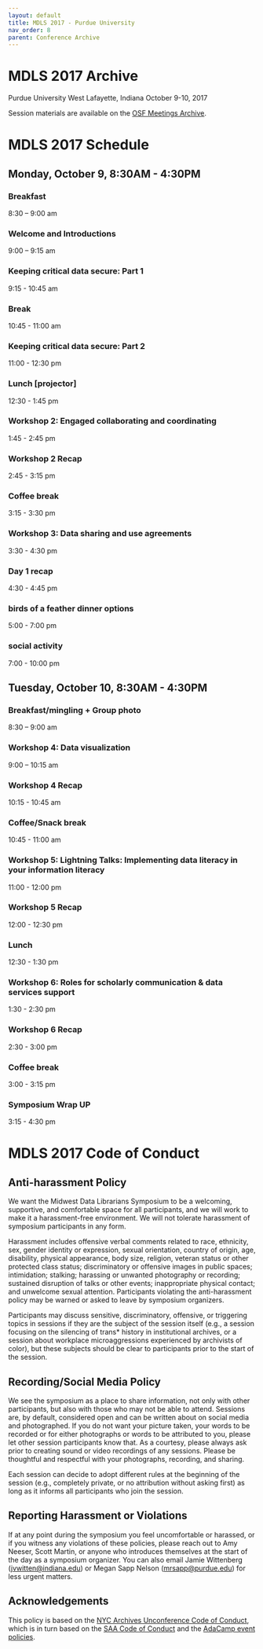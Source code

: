 ```yaml
---
layout: default
title: MDLS 2017 - Purdue University
nav_order: 8
parent: Conference Archive
---
```

# MDLS 2017 Archive
Purdue University 
West Lafayette, Indiana
October 9-10, 2017

Session materials are available on the [OSF Meetings Archive](https://osf.io/meetings/mdls2017).

# MDLS 2017 Schedule

## Monday, October 9, 8:30AM - 4:30PM

### Breakfast
8:30 – 9:00 am 

### Welcome and Introductions
9:00 – 9:15 am

### Keeping critical data secure: Part 1
9:15 - 10:45 am

### Break
10:45 - 11:00 am

### Keeping critical data secure: Part 2
11:00 - 12:30 pm

### Lunch [projector]
12:30 - 1:45 pm


### Workshop 2: Engaged collaborating and coordinating
1:45 - 2:45 pm

### Workshop 2 Recap
2:45 - 3:15 pm

### Coffee break
3:15 - 3:30 pm

### Workshop 3: Data sharing and use agreements
3:30 - 4:30 pm

### Day 1 recap
4:30 - 4:45 pm

### birds of a feather dinner options
5:00 - 7:00 pm

### social activity
7:00 - 10:00 pm

## Tuesday, October 10, 8:30AM - 4:30PM

### Breakfast/mingling + Group photo
8:30 – 9:00 am 

### Workshop 4: Data visualization
9:00 – 10:15 am

### Workshop 4 Recap
10:15 - 10:45 am

### Coffee/Snack break
10:45 - 11:00 am

### Workshop 5: Lightning Talks: Implementing data literacy in your information literacy
11:00 - 12:00 pm

### Workshop 5 Recap
12:00 - 12:30 pm

### Lunch
12:30 - 1:30 pm

### Workshop 6: Roles for scholarly communication & data services support
1:30 - 2:30 pm

### Workshop 6 Recap
2:30 - 3:00 pm

### Coffee break
3:00 - 3:15 pm

### Symposium Wrap UP
3:15 - 4:30 pm

# MDLS 2017 Code of Conduct

## Anti-harassment Policy
We want the Midwest Data Librarians Symposium to be a welcoming, supportive, and comfortable space for all participants, and we will work to make it a harassment-free environment. We will not tolerate harassment of symposium participants in any form.

Harassment includes offensive verbal comments related to race, ethnicity, sex, gender identity or expression, sexual orientation, country of origin, age, disability, physical appearance, body size, religion, veteran status or other protected class status; discriminatory or offensive images in public spaces; intimidation; stalking; harassing or unwanted photography or recording; sustained disruption of talks or other events; inappropriate physical contact; and unwelcome sexual attention. Participants violating the anti-harassment policy may be warned or asked to leave by symposium organizers.

Participants may discuss sensitive, discriminatory, offensive, or triggering topics in sessions if they are the subject of the session itself (e.g., a session focusing on the silencing of trans* history in institutional archives, or a session about workplace microaggressions experienced by archivists of color), but these subjects should be clear to participants prior to the start of the session.

## Recording/Social Media Policy
We see the symposium as a place to share information, not only with other participants, but also with those who may not be able to attend. Sessions are, by default, considered open and can be written about on social media and photographed. If you do not want your picture taken, your words to be recorded or for either photographs or words to be attributed to you, please let other session participants know that. As a courtesy, please always ask prior to creating sound or video recordings of any sessions. Please be thoughtful and respectful with your photographs, recording, and sharing.

Each session can decide to adopt different rules at the beginning of the session (e.g., completely private, or no attribution without asking first) as long as it informs all participants who join the session.

## Reporting Harassment or Violations
If at any point during the symposium you feel uncomfortable or harassed, or if you witness any violations of these policies, please reach out to Amy Neeser, Scott Martin, or anyone who introduces themselves at the start of the day as a symposium organizer. You can also email Jamie Wittenberg (jvwitten@indiana.edu) or Megan Sapp Nelson (mrsapp@purdue.edu) for less urgent matters.

## Acknowledgements
This policy is based on the [NYC Archives Unconference Code of Conduct](https://nycarchivesunconference.wordpress.com/code-of-conduct/), which is in turn based on the [SAA Code of Conduct](https://www2.archivists.org/statements/saa-code-of-conduct) and the [AdaCamp event policies](https://adacamp.org/adacamp-toolkit/policies/#ahp).